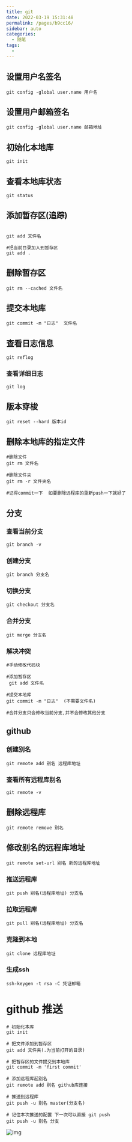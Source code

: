```yaml
---
title: git
date: 2022-03-19 15:31:48
permalink: /pages/b9cc16/
sidebar: auto
categories:
  - 随笔
tags:
  - 
---
```

## 设置用户名签名

```shell
git config -global user.name 用户名
```



## 设置用户邮箱签名

```shell
git config -global user.name 邮箱地址
```





## 初始化本地库

```shell
git init
```





## 查看本地库状态

```shell
git status
```





## 添加暂存区(追踪)


```shell

git add 文件名

#把当前目录加入到暂存区
git add .  
```



## 删除暂存区

```shell
git rm --cached 文件名
```

## 提交本地库

```shell
git commit -m "日志"  文件名
```



## 查看日志信息
```shell
git reflog
```

### 查看详细日志
```shell
git log
```



## 版本穿梭
```shell
git reset --hard 版本id
```



## 删除本地库的指定文件

```shell
#删除文件
git rm 文件名

#删除文件夹
git rm -r 文件夹名

#记得commit一下  如要删除远程库的重新push一下就好了
```



## 分支

### 查看当前分支 
```shell
git branch -v
```



### 创建分支
```shell
git branch 分支名
```



### 切换分支
```shell
git checkout 分支名
```



### 合并分支
```shell
git merge 分支名
```





### 解决冲突

```shell
#手动修改代码块

#添加暂存区 
 git add 文件名

#提交本地库 
git commit -m "日志"  (不需要文件名)

#合并分支只会修改当前分支,并不会修改其他分支
```







## github

### 创建别名
```shell
git remote add 别名 远程库地址
```

### 查看所有远程库别名
```shell
git remote -v
```

## 删除远程库

```shell
git remote remove 别名
```



## 修改别名的远程库地址

```shell
git remote set-url 别名 新的远程库地址
```



### 推送远程库
```shell
git push 别名(远程库地址) 分支名
```



### 拉取远程库
```shell
git pull 别名(远程库地址) 分支名
```



### 克隆到本地
```shell
git clone 远程库地址
```




### 生成ssh
```shell
ssh-keygen -t rsa -C 凭证邮箱
```

 

# github 推送

```shell
# 初始化本库
git init

# 把文件添加到暂存区
git add 文件夹(.为当前打开的目录)

# 把暂存区的文件提交到本地库
git commit -m 'first commit'

# 添加远程库起别名
git remote add 别名 github库连接

# 推送到远程库
git push -u 别名 master(分支名)

# 记住本次推送的配置 下一次可以直接 git push
git push -u 别名 分支
```



![img](https://gitee.com/Iekrwh/md-images/raw/master/images/src=http%253A%252F%252Fimg-blog.csdnimg.cn%252F20200310022116103.png%253Fx-oss-process%253Dimage%252Fwatermark%252Ctype_ZmFuZ3poZW5naGVpdGk%252Cshadow_10%252Ctext_aHR0cHM6Ly9ibG9nLmNzZG4ubmV0L2hsaHNvX3N6aA%253D%253D%252Csize_16%252Ccolor_FFFFFF%252Ct_70&refer=http%253A%252F%252Fimg-blog.csdnimg.cn&app=2002&size=f9999,10000&q=a80&n=0&g=0n&fmt=auto)



